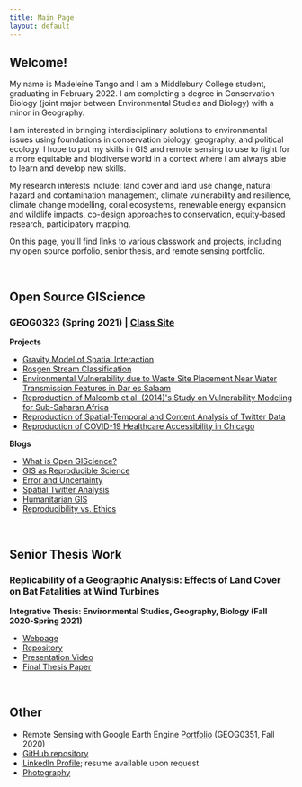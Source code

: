 ```yaml
---
title: Main Page
layout: default
---
```


## Welcome! 

My name is Madeleine Tango and I am a Middlebury College student, graduating in February 2022. 
I am completing a degree in Conservation Biology (joint major between Environmental Studies and Biology) with a minor in Geography. 

I am interested in bringing interdisciplinary solutions to environmental issues using foundations in conservation biology, geography, and political ecology. 
I hope to put my skills in GIS and remote sensing to use to fight for a more equitable and biodiverse world in a context where I am always able to learn and develop new skills.

My research interests include: land cover and land use change, natural hazard and contamination management, climate vulnerability and resilience, climate change modelling, coral ecosystems, renewable energy expansion and wildlife impacts, co-design approaches to conservation, equity-based research, participatory mapping.

On this page, you'll find links to various classwork and projects, including my open source porfolio, senior thesis, and remote sensing portfolio. 

<br>

## Open Source GIScience
### GEOG0323 (Spring 2021) | [Class Site](https://gis4dev.github.io/)

**Projects**
- [Gravity Model of Spatial Interaction](gravity/gravity.md)
- [Rosgen Stream Classification](rosgen/rosgenreport.md)
- [Environmental Vulnerability due to Waste Site Placement Near Water Transmission Features in Dar es Salaam](dsm/dsm.md)
- [Reproduction of Malcomb et al. (2014)'s Study on Vulnerability Modeling for Sub-Saharan Africa](malcomb/RP-Malcomb-Report.md)
- [Reproduction of Spatial-Temporal and Content Analysis of Twitter Data](twitter/RE-Dorian-Report.md)
- [Reproduction of COVID-19 Healthcare Accessibility in Chicago](covid/covid.md)


**Blogs**
- [What is Open GIScience?](blogs/opensource.md)
- [GIS as Reproducible Science](blogs/GIScience.md)
- [Error and Uncertainty](blogs/erroranduncertainty.md)
- [Spatial Twitter Analysis](blogs/wangTwitterWildfire.md)
- [Humanitarian GIS](blogs/humanitarianGIS.md)
- [Reproducibility vs. Ethics](blogs/reproducibilityethics.md)

<br>

## Senior Thesis Work
### Replicability of a Geographic Analysis: Effects of Land Cover on Bat Fatalities at Wind Turbines
**Integrative Thesis: Environmental Studies, Geography, Biology (Fall 2020-Spring 2021)**
- [Webpage](thesis/thesis.md)
- [Repository](https://github.com/mtango99/thesis)
- [Presentation Video](https://midd.hosted.panopto.com/Panopto/Pages/Viewer.aspx?id=27497cde-997b-4f75-98bb-ad1f01311c54)
- [Final Thesis Paper](thesis/assets/Tango_ThesisFinal.pdf)

<br>

## Other
- Remote Sensing with Google Earth Engine [Portfolio](https://sites.middlebury.edu/madeleinetango/) (GEOG0351, Fall 2020)
- [GitHub repository](https://github.com/mtango99)
- [LinkedIn Profile](https://linkedin.com/in/madeleinetango/); resume available upon request
- [Photography](https://vsco.co/mtango99/)


